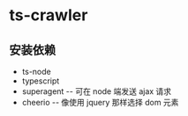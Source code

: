 # ts-crawler

## 安装依赖

* ts-node
* typescript
* superagent -- 可在 node 端发送 ajax 请求
* cheerio -- 像使用 jquery 那样选择 dom 元素
